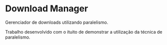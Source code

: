 # Download Manager

Gerenciador de downloads utilizando paralelismo.

Trabalho desenvolvido com o ituito de demonstrar a utilização da técnica de paralelismo.

